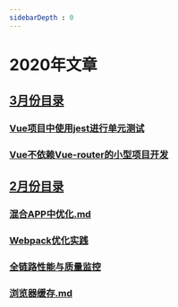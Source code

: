 ```yaml
---
sidebarDepth : 0
---
```

# 2020年文章

## [3月份目录](./03/README.md)




### [Vue项目中使用jest进行单元测试](./03/Vue项目中使用jest进行单元测试.md)

### [Vue不依赖Vue-router的小型项目开发](./03/Vue不依赖Vue-router的小型项目开发.md)



## [2月份目录](./02/README.md)

### [混合APP中优化.md](./02/混合APP中优化.md)

### [Webpack优化实践](./02/Webpack优化实践.md)

### [全链路性能与质量监控](./02/全链路性能与质量监控.md)

### [浏览器缓存.md](./02/浏览器缓存.md)





